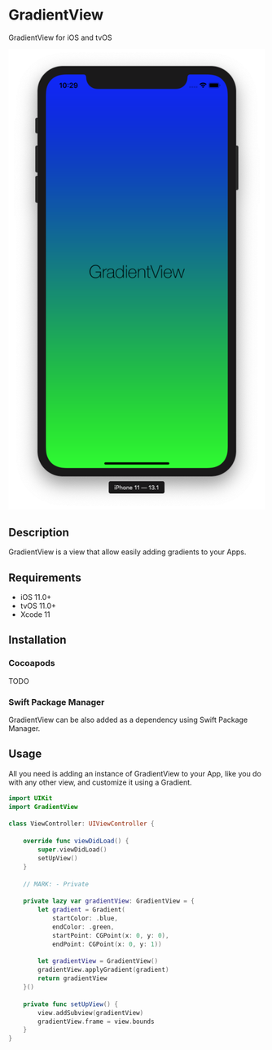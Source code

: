 # GradientView

GradientView for iOS and tvOS

![](Preview.png)

## Description

GradientView is a view that allow easily adding gradients to your Apps.

## Requirements

- iOS 11.0+
- tvOS 11.0+
- Xcode 11

## Installation

### Cocoapods

TODO

### Swift Package Manager

GradientView can be also added as a dependency using Swift Package Manager.

## Usage

All you need is adding an instance of GradientView to your App, like you do with any other view, and customize it using a Gradient.

```swift
import UIKit
import GradientView

class ViewController: UIViewController {

    override func viewDidLoad() {
        super.viewDidLoad()
        setUpView()
    }
    
    // MARK: - Private
    
    private lazy var gradientView: GradientView = {
        let gradient = Gradient(
            startColor: .blue,
            endColor: .green,
            startPoint: CGPoint(x: 0, y: 0),
            endPoint: CGPoint(x: 0, y: 1))
        
        let gradientView = GradientView()
        gradientView.applyGradient(gradient)
        return gradientView
    }()

    private func setUpView() {
        view.addSubview(gradientView)
        gradientView.frame = view.bounds
    }
}
```